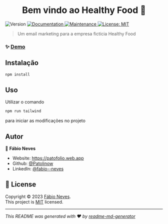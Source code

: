 <h1 align="center">Bem vindo ao Healthy Food 👋</h1>
<p>
  <img alt="Version" src="https://img.shields.io/badge/version-1.0.0-blue.svg?cacheSeconds=2592000" />
  <a href="https://github.com/Patolinow/healthy-food-mail#readme" target="_blank">
    <img alt="Documentation" src="https://img.shields.io/badge/documentation-yes-brightgreen.svg" />
  </a>
  <a href="https://github.com/Patolinow/healthy-food-mail/graphs/commit-activity" target="_blank">
    <img alt="Maintenance" src="https://img.shields.io/badge/Maintained%3F-yes-green.svg" />
  </a>
  <a href="https://github.com/Patolinow/healthy-food-mail/blob/main/LICENSE" target="_blank">
    <img alt="License: MIT" src="https://img.shields.io/github/license/Patolinow/Healthy Food" />
  </a>
</p>

> Um email marketing para a empresa fictícia Healthy Food

### ✨ [Demo](https://patolinow.github.io/healthy-food-mail/dist/index.html)

## Instalação

```sh
npm install
```

## Uso

Utilizar o comando 
```sh
npm run tailwind
```
para iniciar as modificações no projeto

## Autor

👤 **Fábio Neves**

* Website: https://patofolio.web.app
* Github: [@Patolinow](https://github.com/Patolinow)
* LinkedIn: [@fabio--neves](https://linkedin.com/in/fabio--neves)


## 📝 License

Copyright © 2023 [Fábio Neves](https://github.com/Patolinow).<br />
This project is [MIT](https://github.com/Patolinow/healthy-food-mail/blob/master/LICENSE) licensed.

***
_This README was generated with ❤️ by [readme-md-generator](https://github.com/kefranabg/readme-md-generator)_
